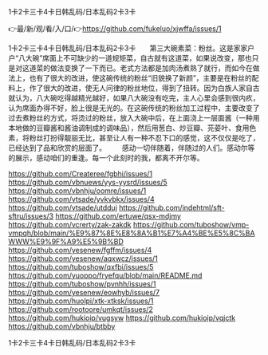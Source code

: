 1卡2卡三卡4卡日韩乱码/日本乱码2卡3卡

👉最/新/观/看/入/口/👉https://github.com/fukeluo/xjwffa/issues/1

1卡2卡三卡4卡日韩乱码/日本乱码2卡3卡　　第三大碗素菜：粉丝。这是家家户户“八大碗”席面上不可缺少的一道规矩菜，自古就有这道菜，如果说改变，那也只是对这道菜的做法变换了一下而已。老式方法都是加肉汤煮熟了就行，而如今在做法上，也有了很大的改进，使这碗传统的粉丝“旧貌换了新颜”，主要是在粉丝的配料上，作了很大的改进，使无人问律的粉丝地位，得到了扭转。因为白族人家自古就认为，八大碗吃得越精光越好，如果八大碗没有吃完，主人心里会感到很内疚，认为席面办得不好，脸上很是无光的。在这碗传统的粉丝加工过程中，主要改变了过去煮粉丝的方式，将烫过的粉丝，放入大碗中后，在上面浇上一层面酱（一种用本地做的豆瓣酱和酱油调制成的调味品），然后用葱白、炒豆瓣、芫荽叶、食用色素，将粉丝打扮得靓丽无比，甚至让人有一种不忍下口的感觉，这不仅仅是吃了，已经达到了品和欣赏的层面了。
　　感动一切伴随着，伴随过的人们。感动尔等的展示，感动咱们的重逢。每一个此刻时的我，都离不开尔等。


https://github.com/Createree/fgbhi/issues/1
https://github.com/vbnuews/yys-yysrd/issues/5
https://github.com/vbnhju/oomre/issues/1
https://github.com/vtsade/yvkvbkx/issues/4
https://github.com/vtsade/utdduj
https://github.com/indehtml/sft-sftru/issues/3
https://github.com/ertuwe/qsx-mdjmy
https://github.com/vcrerty/zak-zakdk
https://github.com/tuboshow/vmp-vmpqh/blob/main/%E9%87%8E%E8%8A%B1%E7%A4%BE%E5%8C%BAWWW%E9%9F%A9%E5%9B%BD
https://github.com/yesenew/fgffm/issues/4
https://github.com/yesenew/aqxwcz/issues/1
https://github.com/tuboshow/qxfbi/issues/5
https://github.com/yuoppo/fryefqu/blob/main/README.md
https://github.com/tuboshow/pvnhh/issues/1
https://github.com/yesenew/eowhyb/issues/7
https://github.com/huolpi/xtk-xtksk/issues/1
https://github.com/rootoore/umkqt/issues/2
https://github.com/hukioip/vugsyw
https://github.com/hukioip/vqjctk
https://github.com/vbnhju/btbby

1卡2卡三卡4卡日韩乱码/日本乱码2卡3卡
